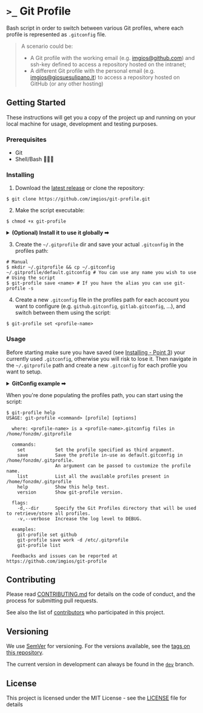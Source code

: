 # `>_` Git Profile

Bash script in order to switch between various Git profiles, where each profile is represented as `.gitconfig` file.

> A scenario could be:
> - A Git profile with the working email (e.g. imgios@github.com) and ssh-key defined to access a repository hosted on the intranet;
> - A different Git profile with the personal email (e.g. imgios@giosuesulipano.it) to access a repository hosted on GitHub (or any other hosting)

## Getting Started

These instructions will get you a copy of the project up and running on your local machine for usage, development and testing purposes.

### Prerequisites

- Git
- Shell/Bash 🤷🏻‍♂️

### Installing

1. Download the [latest release](https://github.com/imgios/git-profile/releases) or clone the repository:
```shell
$ git clone https://github.com/imgios/git-profile.git
```
2. Make the script executable:
```shell
$ chmod +x git-profile
```

<details>
  <summary><b>(Optional) Install it to use it globally ➡</b></summary>
  
  ```shell
  $ sudo install -o root -g root -m 0755 git-profile /usr/local/bin/git-profile
  ```

</details>

3. Create the `~/.gitprofile` dir and save your actual `.gitconfig` in the profiles path:
```shell
# Manual
$ mkdir ~/.gitprofile && cp ~/.gitconfig ~/.gitprofile/default.gitconfig # You can use any name you wish to use
# Using the script
$ git-profile save <name> # If you have the alias you can use git-profile -s
```
4. Create a new `.gitconfig` file in the profiles path for each account you want to configure (e.g. `github.gitconfig`, `gitlab.gitconfig`, ...), and switch between them using the script:
```shell
$ git-profile set <profile-name>
```

### Usage

Before starting make sure you have saved (see [Installing - Point 3](#installing)) your currently used `.gitconfig`, otherwise you will risk to lose it. Then navigate in the `~/.gitprofile` path and create a new `.gitconfig` for each profile you want to setup.

<details>
  <summary><b>GitConfig example ➡</b></summary>
  
  ```GitConfig
  # Example .gitconfig used as Git profile
  [user]
    name = Your Name
    email = your-email@example.com
  
  [color]
    ui = auto
  
  [alias]
    co = checkout
    ci = commit
    st = status
    br = branch -av
    brdel = branch -D
  
    # Show all configured aliases
    aliases = !git config --list | grep 'alias\\.' | sed 's/alias\\.\\([^=]*\\)=\\(.*\\)/\\1\\ \t => \\2/' | sort
  
    # Log format view
    lg = log --graph --pretty=format:'%Cred%h%Creset -%C(yellow)%d%Creset %s %Cgreen(%cr) %C(bold blue)<%an>%Creset' --abbrev-commit --date=relative
    hist = log --pretty=format:\"%h %ad | %s%d [%an]\" --graph --date=short
  ```

</details>

When you're done populating the profiles path, you can start using the script:

```shell
$ git-profile help
USAGE: git-profile <command> [profile] [options]
 
  where: <profile-name> is a <profile-name>.gitconfig files in /home/fonzdm/.gitprofile
 
  commands:
    set           Set the profile specified as third argument.
    save          Save the profile in-use as default.gitconfig in /home/fonzdm/.gitprofile.
                  An argument can be passed to customize the profile name.
    list          List all the available profiles present in /home/fonzdm/.gitprofile
    help          Show this help test.
    version       Show git-profile version.
 
  flags:
    -d,--dir      Specify the Git Profiles directory that will be used to retrieve/store all profiles.
    -v,--verbose  Increase the log level to DEBUG.
 
  examples:
    git-profile set github
    git-profile save work -d /etc/.gitprofile
    git-profile list
 
  Feedbacks and issues can be reported at
https://github.com/imgios/git-profile
```

## Contributing

Please read [CONTRIBUTING.md](CONTRIBUTING.md) for details on the code of conduct, and the process for submitting pull requests.

See also the list of [contributors](https://github.com/imgios/git-profile/contributors) who participated in this project.

## Versioning

We use [SemVer](http://semver.org/) for versioning. For the versions available, see the [tags on this repository](https://github.com/imgios/git-profile/tags).

The current version in development can always be found in the [`dev`](https://github.com/imgios/git-profile/tree/dev) branch.

## License

This project is licensed under the MIT License - see the [LICENSE](LICENSE) file for details
